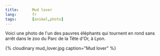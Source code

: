 ```yaml
---
title:      Mud lover
lang:       fr
tags:       [animal,photo]
---
```


Voici une photo de l'un des pauvres éléphants qui tournent en rond sans arrêt dans le zoo du Parc de la Tête d'Or, à Lyon.

{% cloudinary mud_lover.jpg caption="Mud lover" %}
